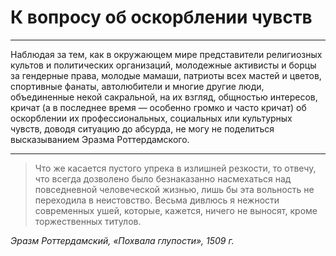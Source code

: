 # К вопросу об оскорблении чувств

* * *
Наблюдая за тем, как в окружающем мире представители религиозных культов и политических организаций, молодежные активисты и борцы за гендерные права, молодые мамаши, патриоты всех мастей и цветов, спортивные фанаты, автолюбители и многие другие люди, объединенные некой сакральной, на их взгляд, общностью интересов, кричат (а в последнее время — особенно громко и часто кричат) об оскорблении их профессиональных, социальных или культурных чувств, доводя ситуацию до абсурда, не могу не поделиться высказыванием Эразма Роттердамского.
* * *

> Что же касается пустого упрека в излишней резкости, то отвечу, что всегда дозволено было безнаказанно насмехаться над повседневной человеческой жизнью, лишь бы эта вольность не переходила в неистовство. Весьма дивлюсь я нежности современных ушей, которые, кажется, ничего не выносят, кроме торжественных титулов.

<cite>Эразм Роттердамский, «Похвала глупости», 1509 г.</cite>